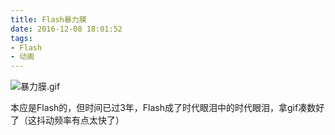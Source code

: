 ```yaml
---
title: Flash暴力膜
date: 2016-12-08 18:01:52
tags:
- Flash
- 动画
---
```


![暴力膜.gif](https://images.hakurei.red/uIR1rUVtanXyz7H.gif)

本应是Flash的，但时间已过3年，Flash成了时代眼泪中的时代眼泪，拿gif凑数好了（这抖动频率有点太快了）
